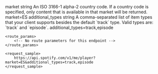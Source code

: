 <output>
    <query_params>
        <param>
            <name>market</name>
            <type>string</type>
            <description>An ISO 3166-1 alpha-2 country code. If a country code is specified, only content that is available in that market will be returned.</description>
            <example>market=ES</example>
        </param>
        <param>
            <name>additional_types</name>
            <type>string</type>
            <description>A comma-separated list of item types that your client supports besides the default `track` type. Valid types are: `track` and `episode`.</description>
            <example>additional_types=track,episode</example>
        </param>
    </query_params>
    
    <route_params>
        <!-- No route parameters for this endpoint -->
    </route_params>

    <request_sample>
        https://api.spotify.com/v1/me/player?market=ES&additional_types=track,episode
    </request_sample>
</output>